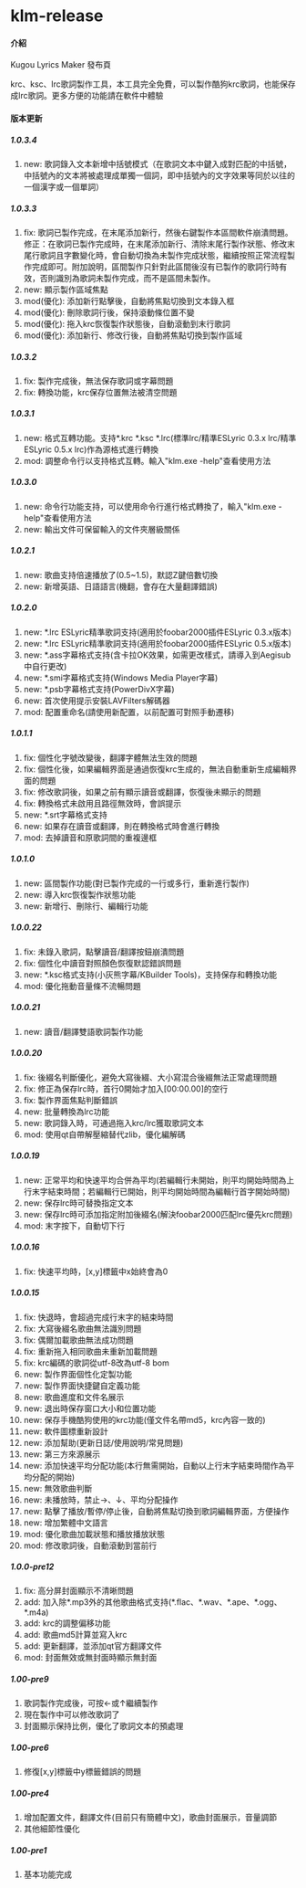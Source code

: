 # klm-release

#### 介紹

Kugou Lyrics Maker 發布頁

krc、ksc、lrc歌詞製作工具，本工具完全免費，可以製作酷狗krc歌詞，也能保存成lrc歌詞。更多方便的功能請在軟件中體驗

#### 版本更新

##### 1.0.3.4

1.  new: 歌詞錄入文本新增中括號模式（在歌詞文本中鍵入成對匹配的中括號，中括號內的文本將被處理成單獨一個詞，即中括號內的文字效果等同於以往的一個漢字或一個單詞）

##### 1.0.3.3

1.  fix: 歌詞已製作完成，在末尾添加新行，然後右鍵製作本區間軟件崩潰問題。修正：在歌詞已製作完成時，在末尾添加新行、清除末尾行製作狀態、修改末尾行歌詞且字數變化時，會自動切換為未製作完成狀態，繼續按照正常流程製作完成即可。附加說明，區間製作只針對此區間後沒有已製作的歌詞行時有效，否則識別為歌詞未製作完成，而不是區間未製作。
2.  new: 顯示製作區域焦點
3.  mod(優化): 添加新行點擊後，自動將焦點切換到文本錄入框
4.  mod(優化): 刪除歌詞行後，保持滾動條位置不變
5.  mod(優化): 拖入krc恢復製作狀態後，自動滾動到末行歌詞
6.  mod(優化): 添加新行、修改行後，自動將焦點切換到製作區域

##### 1.0.3.2

1.  fix: 製作完成後，無法保存歌詞或字幕問題
2.  fix: 轉換功能，krc保存位置無法被清空問題

##### 1.0.3.1

1.  new: 格式互轉功能。支持\*.krc \*.ksc \*.lrc(標準lrc/精準ESLyric 0.3.x lrc/精準ESLyric 0.5.x lrc)作為源格式進行轉換
2.  mod: 調整命令行以支持格式互轉。輸入"klm.exe -help"查看使用方法

##### 1.0.3.0

1.  new: 命令行功能支持，可以使用命令行進行格式轉換了，輸入"klm.exe -help"查看使用方法
2.  new: 輸出文件可保留輸入的文件夾層級關係

##### 1.0.2.1

1.  new: 歌曲支持倍速播放了(0.5~1.5)，默認Z鍵倍數切換
2.  new: 新增英語、日語語言(機翻，會存在大量翻譯錯誤)

##### 1.0.2.0

1.  new: \*.lrc ESLyric精準歌詞支持(適用於foobar2000插件ESLyric 0.3.x版本)
2.  new: \*.lrc ESLyric精準歌詞支持(適用於foobar2000插件ESLyric 0.5.x版本)
3.  new: \*.ass字幕格式支持(含卡拉OK效果，如需更改樣式，請導入到Aegisub中自行更改)
4.  new: \*.smi字幕格式支持(Windows Media Player字幕)
5.  new: \*.psb字幕格式支持(PowerDivX字幕)
6.  new: 首次使用提示安裝LAVFilters解碼器
7.  mod: 配置重命名(請使用新配置，以前配置可對照手動遷移)

##### 1.0.1.1

1.  fix: 個性化字號改變後，翻譯字體無法生效的問題
2.  fix: 個性化後，如果編輯界面是通過恢復krc生成的，無法自動重新生成編輯界面的問題
3.  fix: 修改歌詞後，如果之前有顯示讀音或翻譯，恢復後未顯示的問題
4.  fix: 轉換格式未啟用且路徑無效時，會誤提示
5.  new: \*.srt字幕格式支持
6.  new: 如果存在讀音或翻譯，則在轉換格式時會進行轉換
7.  mod: 去掉讀音和原歌詞間的重複邊框

##### 1.0.1.0

1.  new: 區間製作功能(對已製作完成的一行或多行，重新進行製作)
2.  new: 導入krc恢復製作狀態功能
3.  new: 新增行、刪除行、編輯行功能

##### 1.0.0.22

1.  fix: 未錄入歌詞，點擊讀音/翻譯按鈕崩潰問題
2.  fix: 個性化中讀音對照顏色恢復默認錯誤問題
3.  new: \*.ksc格式支持(小灰熊字幕/KBuilder Tools)，支持保存和轉換功能
4.  mod: 優化拖動音量條不流暢問題

##### 1.0.0.21

1.  new: 讀音/翻譯雙語歌詞製作功能

##### 1.0.0.20

1.  fix: 後綴名判斷優化，避免大寫後綴、大小寫混合後綴無法正常處理問題
2.  fix: 修正為保存lrc時，首行0開始才加入\[00:00.00\]的空行
3.  fix: 製作界面焦點判斷錯誤
4.  new: 批量轉換為lrc功能
5.  new: 歌詞錄入時，可通過拖入krc/lrc獲取歌詞文本
6.  mod: 使用qt自帶解壓縮替代zlib，優化編解碼

##### 1.0.0.19

1.  new: 正常平均和快速平均合併為平均(若編輯行未開始，則平均開始時間為上行末字結束時間；若編輯行已開始，則平均開始時間為編輯行首字開始時間)
2.  new: 保存lrc時可替換指定文本
3.  new: 保存lrc時可添加指定附加後綴名(解決foobar2000匹配lrc優先krc問題)
4.  mod: 末字按下，自動切下行

##### 1.0.0.16

1.  fix: 快速平均時，\[x,y\]標籤中x始終會為0

##### 1.0.0.15

1.  fix: 快退時，會超過完成行末字的結束時間
2.  fix: 大寫後綴名歌曲無法識別問題
3.  fix: 偶爾加載歌曲無法成功問題
4.  fix: 重新拖入相同歌曲未重新加載問題
5.  fix: krc編碼的歌詞從utf-8改為utf-8 bom
6.  new: 製作界面個性化定製功能
7.  new: 製作界面快捷鍵自定義功能
8.  new: 歌曲進度和文件名展示
9.  new: 退出時保存窗口大小和位置功能
10.  new: 保存手機酷狗使用的krc功能(僅文件名帶md5，krc內容一致的)
11.  new: 軟件圖標重新設計
12.  new: 添加幫助(更新日誌/使用說明/常見問題)
13.  new: 第三方來源展示
14.  new: 添加快速平均分配功能(本行無需開始，自動以上行末字結束時間作為平均分配的開始)
15.  new: 無效歌曲判斷
16.  new: 未播放時，禁止→、↓、平均分配操作
17.  new: 點擊了播放/暫停/停止後，自動將焦點切換到歌詞編輯界面，方便操作
18.  new: 增加繁體中文語言
19.  mod: 優化歌曲加載狀態和播放播放狀態
20.  mod: 修改歌詞後，自動滾動到當前行

##### 1.0.0-pre12

1.  fix: 高分屏封面顯示不清晰問題
2.  add: 加入除\*.mp3外的其他歌曲格式支持(\*.flac、\*.wav、\*.ape、\*.ogg、\*.m4a)
3.  add: krc的調整偏移功能
4.  add: 歌曲md5計算並寫入krc
5.  add: 更新翻譯，並添加qt官方翻譯文件
6.  mod: 封面無效或無封面時顯示無封面

##### 1.00-pre9

1.  歌詞製作完成後，可按←或↑繼續製作
2.  現在製作中可以修改歌詞了
3.  封面顯示保持比例，優化了歌詞文本的預處理

##### 1.00-pre6

1.  修復\[x,y\]標籤中y標籤錯誤的問題

##### 1.00-pre4

1.  增加配置文件，翻譯文件(目前只有簡體中文)，歌曲封面展示，音量調節
2.  其他細節性優化

##### 1.00-pre1

1.  基本功能完成
